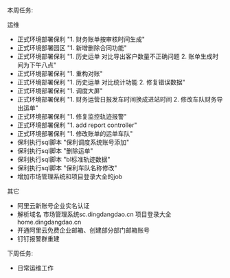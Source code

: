 本周任务:

运维

- 正式环境部署保利 "1. 财务账单按审核时间生成"
- 正式环境部署园区 "1. 新增删除合同功能"
- 正式环境部署保利 "1. 历史运单 对比导出客户数量不正确问题 2. 账单生成时间为下午八点"
- 正式环境部署保利 "1. 重构对账"
- 正式环境部署保利 "1. 历史运单 对比统计功能 2. 修复错误数据"
- 正式环境部署保利 "1. 调度大屏"
- 正式环境部署保利 "1. 财务运营日报发车时间换成进站时间 2. 修改车队财务导出运单"
- 正式环境部署保利 "1. 修复监控轨迹报警"
- 正式环境部署保利 "1. add report controller"
- 正式环境部署保利 "1. 修改账单的运单车队"
- 保利执行sql脚本 "保利调度系统账号添加"
- 保利执行sql脚本 "删除运单"
- 保利执行sql脚本 "bl标准轨迹数据"
- 保利执行sql脚本 "保利车队名称修改"
- 增加市场管理系统和项目登录大全的job

其它

- 阿里云新账号企业实名认证  
- 解析域名 市场管理系统sc.dingdangdao.cn  项目登录大全home.dingdangdao.cn
- 开通阿里云免费企业邮箱、创建部分部门邮箱账号  
- 钉钉报警群重建

下周任务:

- 日常运维工作  
